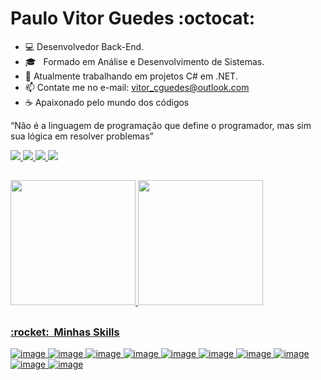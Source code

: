 # Paulo Vitor Guedes :octocat:

- :computer: Desenvolvedor Back-End.
- 🎓 &nbsp; Formado em Análise e Desenvolvimento de Sistemas.
- 🌱 Atualmente trabalhando em projetos C# em .NET.
- 📫 Contate me no e-mail: vitor_cguedes@outlook.com
- :coffee: Apaixonado pelo mundo dos códigos

“Não é a linguagem de programação que define o programador, mas sim sua lógica em resolver problemas”
  
 
 <div> 
  <a href="https://www.linkedin.com/in/paulo-vitor-guedes/" target="_blank">
	<img src="https://img.shields.io/badge/-LinkedIn-%230077B5?style=for-the-badge&logo=linkedin&logoColor=white" target="_blank">
  </a>
  
  <a href="mailto:vitor_cguedes@outlook.com">
	<img src="https://img.shields.io/badge/Microsoft_Outlook-0078D4?style=for-the-badge&logo=microsoft-outlook&logoColor=white" target="_blank">
  </a>
	
  <a href="https://discordapp.com/users/PauloVitorGuedes#0607" target="_blank" rel="noreferrer">
    <img src="https://img.shields.io/badge/Discord-7289DA?style=for-the-badge&logo=discord&logoColor=white" />
  </a> 
  
  <!--<a href="https://api.whatsapp.com/send?phone=5521981513149" target="_blank" rel="noreferrer"> -->
  <a href="https://wa.me/5521981513149" target="_blank" rel="noreferrer">
    <img src="https://img.shields.io/badge/WhatsApp-25D366?style=for-the-badge&logo=whatsapp&logoColor=white" />
  </a>
  
  
  
</div>

##

<div>
  <a href="https://github.com/paulovitorguedes">
  <img height="200em" src="https://github-readme-stats.vercel.app/api?username=paulovitorguedes&show_icons=true&theme=dark&include_all_commits=true&count_private=true"/>
  <img height="200em" src="https://github-readme-stats.vercel.app/api/top-langs/?username=paulovitorguedes&layout=compact&langs_count=12&theme=dark"/>
</div>

 ##

<h3> :rocket: &nbsp;Minhas Skills </h3>

![image](https://img.shields.io/badge/HTML5-E34F26?style=for-the-badge&logo=html5&logoColor=white)
![image](https://img.shields.io/badge/CSS3-1572B6?style=for-the-badge&logo=css3&logoColor=white)
![image](https://img.shields.io/badge/JavaScript-F7DF1E?style=for-the-badge&logo=javascript&logoColor=black)
![image](https://img.shields.io/badge/Sass-CC6699?style=for-the-badge&logo=sass&logoColor=white)
![image](https://img.shields.io/badge/Bootstrap-563D7C?style=for-the-badge&logo=bootstrap&logoColor=white)
![image](https://img.shields.io/badge/PHP-777BB4?style=for-the-badge&logo=php&logoColor=white)
![image](https://img.shields.io/badge/jQuery-0769AD?style=for-the-badge&logo=jquery&logoColor=white)
![image](https://img.shields.io/badge/MySQL-00000F?style=for-the-badge&logo=mysql&logoColor=white)
![image](https://img.shields.io/badge/PostgreSQL-316192?style=for-the-badge&logo=postgresql&logoColor=white)
![image](https://img.shields.io/badge/Linux-E34F26?style=for-the-badge&logo=linux&logoColor=black)
